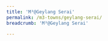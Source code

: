 ```yaml
---
title: 'M³@Geylang Serai'
permalink: /m3-towns/geylang-serai/
breadcrumb: 'M³@Geylang Serai'

---
```


